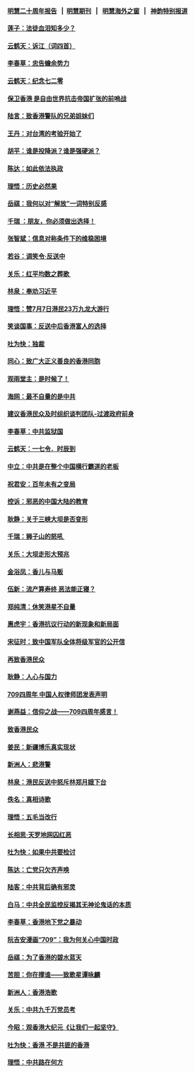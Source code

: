 #### [明慧二十周年报告](https://github.com/gfw-breaker/mh-reports/blob/master/README.md?t=07210200) &nbsp;&nbsp;|&nbsp;&nbsp;[明慧期刊](https://github.com/gfw-breaker/mh-qikan) &nbsp;&nbsp;|&nbsp;&nbsp; [明慧海外之窗](https://github.com/gfw-breaker/mh-news/blob/master/README.md?t=07210200) &nbsp;&nbsp;|&nbsp;&nbsp; [神韵特别报道](https://github.com/gfw-breaker/mh-news/blob/master/shenyun.md?t=07210200) 

#### [莲子：法徒血泪知多少？](../pages/nsc993/n11397534.md?t=07210200) 

#### [云鹤天：诉江（词四首）](../pages/nsc993/n11397502.md?t=07210200) 

#### [李春草：忠告蟾余势力](../pages/nsc993/n11396852.md?t=07210200) 

#### [云鹤天：纪念七二零](../pages/nsc993/n11396646.md?t=07210200) 

#### [保卫香港 是自由世界抗击帝国扩张的前哨战](../pages/nsc993/n11393186.md?t=07210200) 

#### [陆言：致香港警队的兄弟姐妹们](../pages/nsc993/n11392281.md?t=07210200) 

#### [王丹：对台湾的考验开始了](../pages/nsc993/n11391258.md?t=07210200) 

#### [胡平：谁是投降派？谁是强硬派？](../pages/nsc993/n11391224.md?t=07210200) 

#### [陈达：如此依法执政](../pages/nsc993/n11388999.md?t=07210200) 

#### [理悟：历史必然果](../pages/nsc993/n11388741.md?t=07210200) 

#### [岳祺：我何以对“解放”一词特别反感](../pages/nsc993/n11385696.md?t=07210200) 

#### [千瑞 ：朋友，你必须做出选择！](../pages/nsc993/n11384949.md?t=07210200) 

#### [张智斌：信息对称条件下的维稳困境](../pages/nsc993/n11384812.md?t=07210200) 

#### [若谷：调笑令‧反送中](../pages/nsc993/n11383745.md?t=07210200) 

#### [关乐：红平均数之葬歌 ](../pages/nsc993/n11383498.md?t=07210200) 

#### [林泉：奉劝习近平](../pages/nsc993/n11383487.md?t=07210200) 

#### [理悟：赞7月7日港民23万九龙大游行](../pages/nsc993/n11383473.md?t=07210200) 

#### [笑谈国事：反送中后香港富人的选择](../pages/nsc993/n11382020.md?t=07210200) 

#### [吐为快：独裁](../pages/nsc993/n11382755.md?t=07210200) 

#### [同心：致广大正义善良的香港同胞](../pages/nsc993/n11382745.md?t=07210200) 

#### [观雨堂主：是时候了！](../pages/nsc993/n11382737.md?t=07210200) 

#### [海网：最不自量的是中共](../pages/nsc993/n11380440.md?t=07210200) 

#### [建议香港民众及时组织谈判团队-过渡政府前身](../pages/nsc993/n11379909.md?t=07210200) 

#### [李春草：中共监狱国](../pages/nsc993/n11378989.md?t=07210200) 

#### [云鹤天：一七令．时辰到](../pages/nsc993/n11379260.md?t=07210200) 

#### [中立：中共是在整个中国横行霸道的老板](../pages/nsc993/n11378382.md?t=07210200) 

#### [祝君安：百年未有之变局](../pages/nsc993/n11378376.md?t=07210200) 

#### [控诉：邪恶的中国大陆的教育](../pages/nsc993/n11378344.md?t=07210200) 

#### [耿静：关于三峡大坝是否变形](../pages/nsc993/n11375879.md?t=07210200) 

#### [千瑞：狮子山的怒吼 ](../pages/nsc993/n11375644.md?t=07210200) 

#### [关乐：大坝走形大预兆](../pages/nsc993/n11375629.md?t=07210200) 

#### [金浴凤：香儿与马贩](../pages/nsc993/n11375580.md?t=07210200) 

#### [伍新：流产算寿终  恶法能正寝？](../pages/nsc993/n11375581.md?t=07210200) 

#### [郑纯清：休笑港星不自量](../pages/nsc993/n11375555.md?t=07210200) 

#### [惠虎宇：香港抗议行动的新现象和新局面](../pages/nsc993/n11375501.md?t=07210200) 

#### [宋征时：致中国军队全体将级军官的公开信](../pages/nsc993/n11373354.md?t=07210200) 

#### [再致香港民众](../pages/nsc993/n11373870.md?t=07210200) 

#### [耿静：人心与国力](../pages/nsc993/n11373759.md?t=07210200) 

#### [709四周年 中国人权律师团发表声明](../pages/nsc993/n11373565.md?t=07210200) 

#### [谢燕益：信仰之战——709四周年感言！](../pages/nsc993/n11373388.md?t=07210200) 

#### [致香港民众](../pages/nsc993/n11373286.md?t=07210200) 

#### [姜民：新疆博乐真实现状](../pages/nsc993/n11371223.md?t=07210200) 

#### [新洲人：悲港警](../pages/nsc993/n11371174.md?t=07210200) 

#### [林泉：港民反送中怒斥林郑月娥下台](../pages/nsc993/n11370676.md?t=07210200) 

#### [佚名：真相诗歌](../pages/nsc993/n11370666.md?t=07210200) 

#### [理悟：五毛当改行](../pages/nsc993/n11369314.md?t=07210200) 

#### [长相思‧天罗地网囚红恶](../pages/nsc993/n11368444.md?t=07210200) 

#### [吐为快：如果中共要检讨](../pages/nsc993/n11368441.md?t=07210200) 

#### [陈达：亡党只欠齐声唤](../pages/nsc993/n11367838.md?t=07210200) 

#### [陆客：中共背后确有邪灵](../pages/nsc993/n11365263.md?t=07210200) 

#### [白马：中共全民监控反揭其无神论鬼话的本质](../pages/nsc993/n11365236.md?t=07210200) 

#### [李春草：香港地下党之暴动](../pages/nsc993/n11365210.md?t=07210200) 

#### [阮吉安漫画“709”：我为何关心中国时政](../pages/nsc993/n11362127.md?t=07210200) 

#### [岳祺：为了香港的碧水蓝天](../pages/nsc993/n11362627.md?t=07210200) 

#### [苦胆：你在撑谁——致歌星谭咏麟](../pages/nsc993/n11361348.md?t=07210200) 

#### [新洲人：香港浩歌](../pages/nsc993/n11361334.md?t=07210200) 

#### [关乐：中共九千万党员考](../pages/nsc993/n11361304.md?t=07210200) 

#### [今昭：观香港大纪元《让我们一起坚守》](../pages/nsc993/n11361244.md?t=07210200) 

#### [吐为快：香港  不是共匪的香港](../pages/nsc993/n11360918.md?t=07210200) 

#### [理悟：中共路在何方](../pages/nsc993/n11360509.md?t=07210200) 

